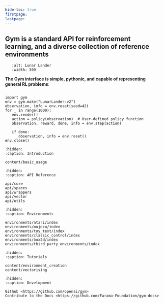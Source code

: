 ```yaml
---
hide-toc: true
firstpage:
lastpage:
---
```


## Gym is a standard API for reinforcement learning, and a diverse collection of reference environments


```{figure} _static/videos/box2d/lunar_lander_continuous.gif
   :alt: Lunar Lander
   :width: 500
```

**The Gym interface is simple, pythonic, and capable of representing general RL problems:**

```{code-block} python

import gym
env = gym.make("LunarLander-v2")
observation, info = env.reset(seed=42)
for _ in range(1000):
   env.render()
   action = policy(observation)  # User-defined policy function
   observation, reward, done, info = env.step(action)

   if done:
      observation, info = env.reset()
env.close()
``` 

```{toctree}
:hidden:
:caption: Introduction

content/basic_usage
```

```{toctree}
:hidden:
:caption: API Reference

api/core
api/spaces
api/wrappers
api/vector
api/utils
```

```{toctree}
:hidden:
:caption: Environments

environments/atari/index
environments/mujoco/index
environments/toy_text/index
environments/classic_control/index
environments/box2d/index
environments/third_party_environments/index
```

```{toctree}
:hidden:
:caption: Tutorials

content/environment_creation
content/vectorising
```

```{toctree}
:hidden:
:caption: Development

Github <https://github.com/openai/gym>
Contribute to the Docs <https://github.com/Farama-Foundation/gym-docs>

```
